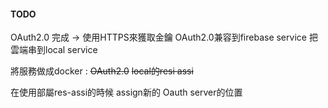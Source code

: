 



#### TODO
OAuth2.0 完成 -> 使用HTTPS來獲取金鑰
OAuth2.0兼容到firebase service
把雲端串到local service


將服務做成docker : 
~~OAuth2.0~~
~~local的resi assi~~

在使用部屬res-assi的時候 assign新的 Oauth server的位置